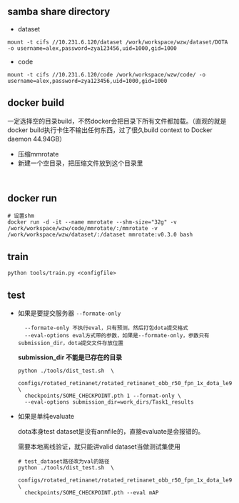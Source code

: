 ## samba share directory

- dataset

```shell
mount -t cifs //10.231.6.120/dataset /work/workspace/wzw/dataset/DOTA -o username=alex,password=zya123456,uid=1000,gid=1000
```

- code

```shell
mount -t cifs //10.231.6.120/code /work/workspace/wzw/code/ -o username=alex,password=zya123456,uid=1000,gid=1000
```

## docker build

一定选择空的目录build，不然docker会把目录下所有文件都加载。（直观的就是docker build执行卡住不输出任何东西，过了很久build context to Docker daemon 44.94GB）

- 压缩mmrotate
- 新建一个空目录，把压缩文件放到这个目录里

```shell


```


## docker run

```shell
# 设置shm
docker run -d -it --name mmrotate --shm-size="32g" -v /work/workspace/wzw/code/mmrotate/:/mmrotate -v /work/workspace/wzw/dataset/:/dataset mmrotate:v0.3.0 bash
```

## train

```shell
python tools/train.py <configfile>
```

## test

- 如果是要提交服务器 `--formate-only`
  ```shell
    --formate-only 不执行eval，只有预测，然后打包dota提交格式
    --eval-options eval方式带的参数，如果是--formate-only，参数只有submission_dir，dota提交文件存放位置
   ```
  
  **submission_dir 不能是已存在的目录**
  ```shell
  python ./tools/dist_test.sh  \
    configs/rotated_retinanet/rotated_retinanet_obb_r50_fpn_1x_dota_le90.py \
    checkpoints/SOME_CHECKPOINT.pth 1 --format-only \
    --eval-options submission_dir=work_dirs/Task1_results
  ```

- 如果是单纯evaluate

  dota本身test dataset是没有annfile的，直接evaluate是会报错的。

  需要本地离线验证，就只能讲valid dataset当做测试集使用

    ```shell
    # test_dataset路径改为val的路径 
    python ./tools/dist_test.sh  \
      configs/rotated_retinanet/rotated_retinanet_obb_r50_fpn_1x_dota_le90.py \
      checkpoints/SOME_CHECKPOINT.pth --eval mAP
    ```
